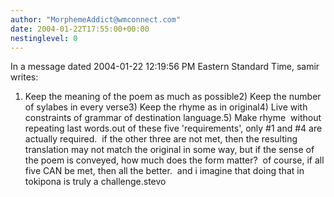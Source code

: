 ```yaml
---
author: "MorphemeAddict@wmconnect.com"
date: 2004-01-22T17:55:00+00:00
nestinglevel: 0
---
```

In a message dated 2004-01-22 12:19:56 PM Eastern Standard Time, samir writes:
1) Keep the meaning of the poem as much as possible2) Keep the number of sylabes in every verse3) Keep the rhyme as in original4) Live with constraints of grammar of destination language.5) Make rhyme  without repeating last words.out of these five 'requirements', only #1 and #4 are actually required.  if the other three are not met, then the resulting translation may not match the original in some way, but if the sense of the poem is conveyed, how much does the form matter?  of course, if all five CAN be met, then all the better.  and i imagine that doing that in tokipona is truly a challenge.stevo